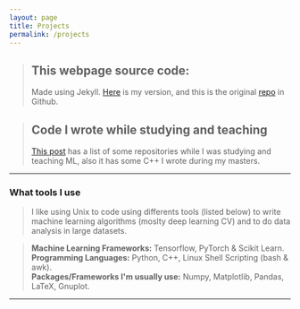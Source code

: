 ```yaml
---
layout: page
title: Projects
permalink: /projects
---
```


<!-- > ## Finetuning BERT to classify toxic comments [v 0.1]
> [This is a Google Colab notebook](https://colab.research.google.com/drive/1VrCIa6kskG0IA2wCYG13t7peJU7V0PfW?usp=sharing) I made using a Coursera Project to get started with Transformers and some of their uses. I plan to build a API for this webpage in next versions.
 -->
> ## This webpage source code:
> Made using Jekyll. 
> [Here](https://github.com/astrocronopio/astrocronopio.github.io) is my version, and this is the original [repo](https://github.com/sharu725/dark-side) in Github.

> ## Code I wrote while studying and teaching
> [This post](https://evecoronel.com/gitgraduate.html) has a list of some repositories while I was studying and teaching ML, also it has some C++ I wrote during my masters.  

------------------
### What tools I use 
> I like using Unix to code using differents tools (listed below) to write machine learning algorithms (moslty deep learning CV) and to do data analysis in large datasets. 

> **Machine Learning Frameworks:** Tensorflow, PyTorch & Scikit Learn. <br>
> **Programming Languages:** Python, C++, Linux Shell Scripting (bash & awk).<br>
> **Packages/Frameworks I'm usually use:** Numpy, Matplotlib, Pandas, LaTeX, Gnuplot. <br>


<!-- ### What I'm currently learning
> * Docker & Servers (MS SQL Server) 
> * About Transformers in Hugging Face.
> * AWS: I want to implement my networks in the cloud instead of using my local machine. -->

------------------